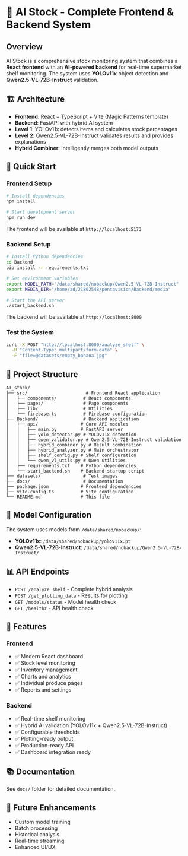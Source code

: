 # 🎯 AI Stock - Complete Frontend & Backend System

## Overview
AI Stock is a comprehensive stock monitoring system that combines a **React frontend** with an **AI-powered backend** for real-time supermarket shelf monitoring. The system uses **YOLOv11x** object detection and **Qwen2.5-VL-72B-Instruct** validation.

## 🏗️ Architecture
- **Frontend**: React + TypeScript + Vite (Magic Patterns template)
- **Backend**: FastAPI with hybrid AI system
- **Level 1**: YOLOv11x detects items and calculates stock percentages
- **Level 2**: Qwen2.5-VL-72B-Instruct validates results and provides explanations
- **Hybrid Combiner**: Intelligently merges both model outputs

## 🚀 Quick Start

### Frontend Setup
```bash
# Install dependencies
npm install

# Start development server
npm run dev
```
The frontend will be available at `http://localhost:5173`

### Backend Setup
```bash
# Install Python dependencies
cd Backend
pip install -r requirements.txt

# Set environment variables
export MODEL_PATH="/data/shared/nobackup/Qwen2.5-VL-72B-Instruct"
export MEDIA_DIR="/home/ad/21802548/pentavision/Backend/media"

# Start the API server
./start_backend.sh
```
The backend will be available at `http://localhost:8000`

### Test the System
```bash
curl -X POST "http://localhost:8000/analyze_shelf" \
  -H "Content-Type: multipart/form-data" \
  -F "file=@datasets/empty_banana.jpg"
```

## 📁 Project Structure
```
AI_stock/
├── src/                      # Frontend React application
│   ├── components/          # React components
│   ├── pages/               # Page components
│   ├── lib/                 # Utilities
│   └── firebase.ts          # Firebase configuration
├── Backend/                 # Backend application
│   ├── api/                # Core API modules
│   │   ├── main.py         # FastAPI server
│   │   ├── yolo_detector.py # YOLOv11x detection
│   │   ├── qwen_validator.py # Qwen2.5-VL-72B-Instruct validation
│   │   ├── hybrid_combiner.py # Result combination
│   │   ├── hybrid_analyzer.py # Main orchestrator
│   │   ├── shelf_config.py # Shelf configuration
│   │   └── qwen_vl_utils.py # Qwen utilities
│   ├── requirements.txt    # Python dependencies
│   └── start_backend.sh    # Backend startup script
├── datasets/                # Test images
├── docs/                    # Documentation
├── package.json            # Frontend dependencies
├── vite.config.ts          # Vite configuration
└── README.md               # This file
```

## 🔧 Model Configuration
The system uses models from `/data/shared/nobackup/`:

- **YOLOv11x**: `/data/shared/nobackup/yolov11x.pt`
- **Qwen2.5-VL-72B-Instruct**: `/data/shared/nobackup/Qwen2.5-VL-72B-Instruct/`

## 📊 API Endpoints
- `POST /analyze_shelf` - Complete hybrid analysis
- `POST /get_plotting_data` - Results for plotting
- `GET /models/status` - Model health check
- `GET /healthz` - API health check

## 🎯 Features
### Frontend
- ✅ Modern React dashboard
- ✅ Stock level monitoring
- ✅ Inventory management
- ✅ Charts and analytics
- ✅ Individual produce pages
- ✅ Reports and settings

### Backend
- ✅ Real-time shelf monitoring
- ✅ Hybrid AI validation (YOLOv11x + Qwen2.5-VL-72B-Instruct)
- ✅ Configurable thresholds
- ✅ Plotting-ready output
- ✅ Production-ready API
- ✅ Dashboard integration ready

## 📚 Documentation
See `docs/` folder for detailed documentation.

## 🔮 Future Enhancements
- Custom model training
- Batch processing
- Historical analysis
- Real-time streaming
- Enhanced UI/UX
